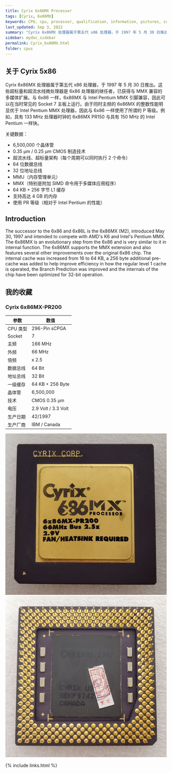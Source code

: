 ```yaml
---
title: Cyrix 6x86MX Processor
tags: [Cyrix, 6x86MX]
keywords: CPU, cpu, processor, qualification, information, pictures, core, frequency, chip packaging, packaging, cpu info, x86, collection, amd, cyrix, harris, ibm, idt, iit, intel, motorola, nec, sgs, sgs-thomson, siemens, ST, signetics, mhs, ti, texas instruments, ulsi, umc, weitek, zilog, 808x, 8085, 8088, 8086, 80188, 80186, 80286, 286, 80386, 386, i386, Am386, 386sx, 386dx, 486, i486, 586, 486sx, 486dx, overdrive, 487, pentium, 586, 5x86, 386dlc, 386slc, 486dx2, mmx, ppro, pentium-pro, pro, athlon, duron, z80, dirk oppelt, dirk, oppelt, engineering, sample, samples
last_updated: Sep 3, 2022
summary: "Cyrix 6x86MX 处理器属于第五代 x86 处理器，于 1997 年 5 月 30 日推出，与 Intel Pentium MMX 引脚兼容，因此可以在当时常见的 Socket 7 主板上运行。"
sidebar: mydoc_sidebar
permalink: Cyrix_6x86MX.html
folder: cpus
---
```


## 关于 Cyrix 5x86

Cyrix 6x86MX 处理器属于第五代 x86 处理器，于 1997 年 5 月 30 日推出。这些超标量和超流水线微处理器是 6x86 处理器的继任者，已获得与 MMX 兼容的多媒体扩展。与 6x86 一样，6x86MX 与 Intel Pentium MMX 引脚兼容，因此可以在当时常见的 Socket 7 主板上运行。由于同时主频的 6x86MX 的整数性能明显优于 Intel Pentium MMX 处理器，因此与 6x86 一样使用了所谓的 P 等级。例如，具有 133 MHz 处理器时钟的 6x86MX PR150 与具有 150 MHz 的 Intel Pentium 一样快。

关键数据：
 - 6,500,000 个晶体管
 - 0.35 µm / 0.25 µm CMOS 制造技术
 - 超流水线、超标量架构（每个周期可以同时执行 2 个命令）
 - 64 位数据总线
 - 32 位地址总线
 - MMU（内存管理单元）
 - MMX（特别是附加 SIMD 命令用于多媒体应用程序）
 - 64 KB + 256 字节 L1 缓存
 - 支持高达 4 GB 的内存
 - 使用 PR 等级（相对于 Intel Pentium 的性能）

## Introduction

The successor to the 6x86 and 6x86L is the 6x86MX (M2), introduced May 30, 1997 and intended to compete with AMD's K6 and Intel's Pentium MMX. The 6x86MX is an evolutionary step from the 6x86 and is very similar to it in internal function. The 6x86MX supports the MMX extension and also features several other improvements over the original 6x86 chip. The internal cache was increased from 16 to 64 KB, a 256 byte additional pre-cache was added to help improve efficiency in how the regular level 1 cache is operated, the Branch Prediction was improved and the internals of the chip have been optimized for 32-bit operation.

## 我的收藏

### Cyrix 6x86MX-PR200

| 参数 | 数值 |
| ------ | ------ |
| CPU 类型 | 296-Pin sCPGA |
| Socket | 7 |
| 主频 | 166 MHz |
| 外频 | 66 MHz |
| 倍频 | x 2.5 |
| 数据总线 | 64 Bit |
| 地址总线 | 32 Bit |
| 一级缓存 | 64 KB + 256 Byte |
| 晶体管 | 6,500,000 |
| 技术 | CMOS 0.35 µm |
| 电压 | 2.9 Volt / 3.3 Volt |
| 生产日期 | 42/1997 |
| 生产厂商 | IBM / Canada |

![Cyrix 6x86MX-PR200 正面](/images/cpus/Cyrix/Cyrix_6x86MX-PR200_1.jpg)
![Cyrix 6x86MX-PR200 反面](/images/cpus/Cyrix/Cyrix_6x86MX-PR200_2.jpg)

{% include links.html %}
